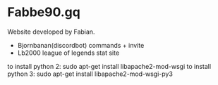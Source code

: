# Fabbe90.gq
Website developed by Fabian.
* Bjornbanan(discordbot) commands + invite
* Lb2000 league of legends stat site

to install python 2:
sudo apt-get install libapache2-mod-wsgi
to install python 3:
sudo apt-get install libapache2-mod-wsgi-py3